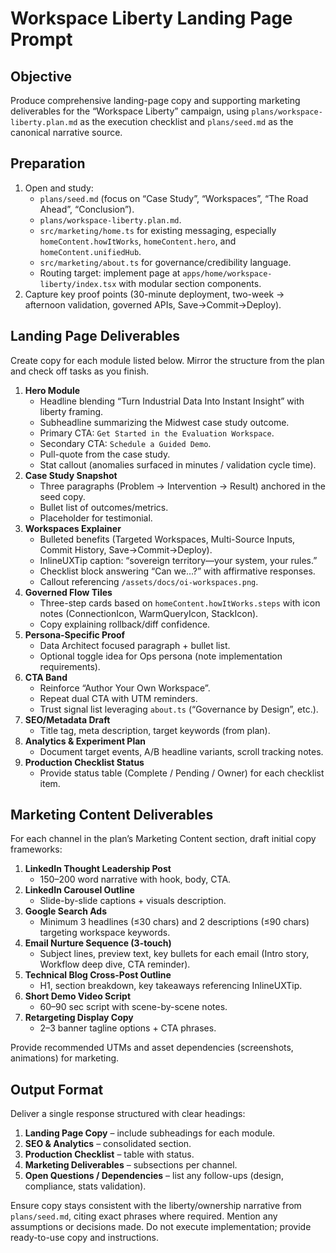 # Workspace Liberty Landing Page Prompt

## Objective
Produce comprehensive landing-page copy and supporting marketing deliverables for the “Workspace Liberty” campaign, using `plans/workspace-liberty.plan.md` as the execution checklist and `plans/seed.md` as the canonical narrative source.

## Preparation
1. Open and study:
   - `plans/seed.md` (focus on “Case Study”, “Workspaces”, “The Road Ahead”, “Conclusion”).
   - `plans/workspace-liberty.plan.md`.
   - `src/marketing/home.ts` for existing messaging, especially `homeContent.howItWorks`, `homeContent.hero`, and `homeContent.unifiedHub`.
   - `src/marketing/about.ts` for governance/credibility language.
   - Routing target: implement page at `apps/home/workspace-liberty/index.tsx` with modular section components.
2. Capture key proof points (30-minute deployment, two-week → afternoon validation, governed APIs, Save→Commit→Deploy).

## Landing Page Deliverables
Create copy for each module listed below. Mirror the structure from the plan and check off tasks as you finish.

1. **Hero Module**
   - Headline blending “Turn Industrial Data Into Instant Insight” with liberty framing.
   - Subheadline summarizing the Midwest case study outcome.
   - Primary CTA: `Get Started in the Evaluation Workspace`.
   - Secondary CTA: `Schedule a Guided Demo`.
   - Pull-quote from the case study.
   - Stat callout (anomalies surfaced in minutes / validation cycle time).
2. **Case Study Snapshot**
   - Three paragraphs (Problem → Intervention → Result) anchored in the seed copy.
   - Bullet list of outcomes/metrics.
   - Placeholder for testimonial.
3. **Workspaces Explainer**
   - Bulleted benefits (Targeted Workspaces, Multi-Source Inputs, Commit History, Save→Commit→Deploy).
   - InlineUXTip caption: “sovereign territory—your system, your rules.”
   - Checklist block answering “Can we…?” with affirmative responses.
   - Callout referencing `/assets/docs/oi-workspaces.png`.
4. **Governed Flow Tiles**
   - Three-step cards based on `homeContent.howItWorks.steps` with icon notes (ConnectionIcon, WarmQueryIcon, StackIcon).
   - Copy explaining rollback/diff confidence.
5. **Persona-Specific Proof**
   - Data Architect focused paragraph + bullet list.
   - Optional toggle idea for Ops persona (note implementation requirements).
6. **CTA Band**
   - Reinforce “Author Your Own Workspace”.
   - Repeat dual CTA with UTM reminders.
   - Trust signal list leveraging `about.ts` (“Governance by Design”, etc.).
7. **SEO/Metadata Draft**
   - Title tag, meta description, target keywords (from plan).
8. **Analytics & Experiment Plan**
   - Document target events, A/B headline variants, scroll tracking notes.
9. **Production Checklist Status**
   - Provide status table (Complete / Pending / Owner) for each checklist item.

## Marketing Content Deliverables
For each channel in the plan’s Marketing Content section, draft initial copy frameworks:

1. **LinkedIn Thought Leadership Post**
   - 150–200 word narrative with hook, body, CTA.
2. **LinkedIn Carousel Outline**
   - Slide-by-slide captions + visuals description.
3. **Google Search Ads**
   - Minimum 3 headlines (≤30 chars) and 2 descriptions (≤90 chars) targeting workspace keywords.
4. **Email Nurture Sequence (3-touch)**
   - Subject lines, preview text, key bullets for each email (Intro story, Workflow deep dive, CTA reminder).
5. **Technical Blog Cross-Post Outline**
   - H1, section breakdown, key takeaways referencing InlineUXTip.
6. **Short Demo Video Script**
   - 60–90 sec script with scene-by-scene notes.
7. **Retargeting Display Copy**
   - 2–3 banner tagline options + CTA phrases.

Provide recommended UTMs and asset dependencies (screenshots, animations) for marketing.

## Output Format
Deliver a single response structured with clear headings:
1. **Landing Page Copy** – include subheadings for each module.
2. **SEO & Analytics** – consolidated section.
3. **Production Checklist** – table with status.
4. **Marketing Deliverables** – subsections per channel.
5. **Open Questions / Dependencies** – list any follow-ups (design, compliance, stats validation).

Ensure copy stays consistent with the liberty/ownership narrative from `plans/seed.md`, citing exact phrases where required. Mention any assumptions or decisions made. Do not execute implementation; provide ready-to-use copy and instructions.
